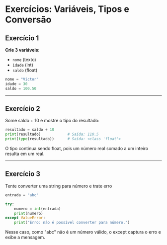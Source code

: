 # Exercícios: Variáveis, Tipos e Conversão

## Exercício 1

**Crie 3 variáveis:**

- `nome` (texto)
- `idade` (int)
- `saldo` (float)

```python
nome = "Victor"
idade = 30
saldo = 100.50
```
---
## Exercício 2
Some saldo + 10 e mostre o tipo do resultado:

```python
resultado = saldo + 10
print(resultado)            # Saída: 110.5
print(type(resultado))      # Saída: <class 'float'>
```
O tipo continua sendo float, pois um número real somado a um inteiro resulta em um real.

---
## Exercício 3
Tente converter uma string para número e trate erro
```python
entrada = "abc"

try:
    numero = int(entrada)
    print(numero)
except ValueError:
    print("Erro: não é possível converter para número.")
```
Nesse caso, como "abc" não é um número válido, o except captura o erro e exibe a mensagem.